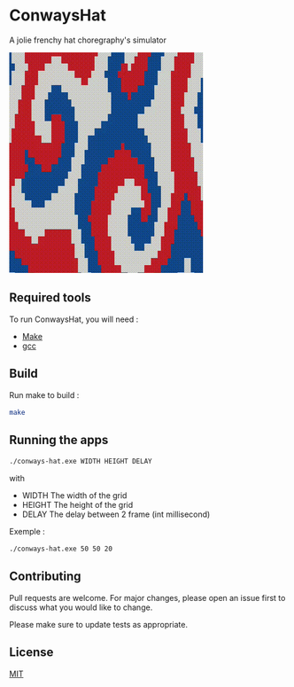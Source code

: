 # ConwaysHat

A jolie frenchy hat choregraphy's simulator

![](https://github.com/FredericBerot-Armand/ConwaysHat/blob/main/ConwayHat.gif)


## Required tools

To run ConwaysHat, you will need :

 - [Make](https://www.gnu.org/software/make/)
 - [gcc](https://gcc.gnu.org/)

## Build

Run make to build :
```bash
make
```

## Running the apps

```bash
./conways-hat.exe WIDTH HEIGHT DELAY
```
with
* WIDTH The width of the grid
* HEIGHT The height of the grid
* DELAY The delay between 2 frame (int millisecond)

Exemple :
```bash
./conways-hat.exe 50 50 20
```

## Contributing
Pull requests are welcome. For major changes, please open an issue first to discuss what you would like to change.

Please make sure to update tests as appropriate.

## License
[MIT](https://choosealicense.com/licenses/mit/)
